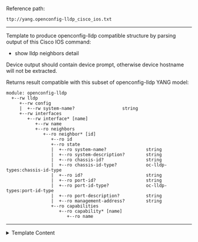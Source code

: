 Reference path:
```
ttp://yang.openconfig-lldp_cisco_ios.txt
```

---



Template to produce openconfig-lldp compatible structure by parsing output 
of this Cisco IOS command:

 - show lldp neighbors detail
 
Device output should contain device prompt, otherwise device hostname will 
not be extracted.

Returns result compatible with this subset of openconfig-lldp YANG model:

```
module: openconfig-lldp
  +--rw lldp
     +--rw config
     |  +--rw system-name?                  string
     +--rw interfaces
        +--rw interface* [name]
           +--rw name         
           +--ro neighbors
              +--ro neighbor* [id]
                 +--ro id              
                 +--ro state
                 |  +--ro system-name?               string
                 |  +--ro system-description?        string
                 |  +--ro chassis-id?                string
                 |  +--ro chassis-id-type?           oc-lldp-types:chassis-id-type
                 |  +--ro id?                        string
                 |  +--ro port-id?                   string
                 |  +--ro port-id-type?              oc-lldp-types:port-id-type
                 |  +--ro port-description?          string
                 |  +--ro management-address?        string
                 +--ro capabilities
                    +--ro capability* [name]
                       +--ro name 
```					   



---

<details><summary>Template Content</summary>
```
<doc>
Template to produce openconfig-lldp compatible structure by parsing output 
of this Cisco IOS command:

 - show lldp neighbors detail
 
Device output should contain device prompt, otherwise device hostname will 
not be extracted.

Returns result compatible with this subset of openconfig-lldp YANG model:

```
module: openconfig-lldp
  +--rw lldp
     +--rw config
     |  +--rw system-name?                  string
     +--rw interfaces
        +--rw interface* [name]
           +--rw name         
           +--ro neighbors
              +--ro neighbor* [id]
                 +--ro id              
                 +--ro state
                 |  +--ro system-name?               string
                 |  +--ro system-description?        string
                 |  +--ro chassis-id?                string
                 |  +--ro chassis-id-type?           oc-lldp-types:chassis-id-type
                 |  +--ro id?                        string
                 |  +--ro port-id?                   string
                 |  +--ro port-id-type?              oc-lldp-types:port-id-type
                 |  +--ro port-description?          string
                 |  +--ro management-address?        string
                 +--ro capabilities
                    +--ro capability* [name]
                       +--ro name 
```					   
</doc>



<macro>
def process(data):
    """
    Function to process parsing results in a structure
    compatible with openconfig-lldp YANG module.
    
    Parsing results are a dictionary keyed by interface name, that 
    is done to combine     multiple neighbors in a list under the 
    interface, while in opencofnig-lldp model structure under 
    "lldp.interfaces.inderface" must be a list.
    
    Moreover, neighbors must contain "id" key and use "state" key to
    store information about neighbour details.
    """
    ret = []

    for res_item in data:
        # transform dictionary of interfaces into a list
        ret_template = {
                "opencondig-lldp": {
                    "lldp": {
                        "interfaces": {"interface": []},
                        "config": {
                            "system-name": res_item.get("system_name", {}).get("hostname")
                        }
                    }
                }
        }
        interfaces = res_item.get("lldp", {}).get("interfaces", {}).get("inderface", {})
        for interface_name, interface_data in interfaces.items():
    
            # set neighbors IDs and form structure with "state" key
            neighbors = interface_data["neighbors"]["neighbor"]
            interface_data["neighbors"]["neighbor"] = []
            for id, neigbour in enumerate(neighbors, 1):
                interface_data["neighbors"]["neighbor"].append(
                    {
                        "id": id,
                        "state": {"id": id, **neigbour}
                    }            
                )
    
            # form final interface structure
            ret_template["opencondig-lldp"]["lldp"]["interfaces"]["interface"].append(
                {
                    "name": interface_name,
                    **interface_data
                }
            )
        ret.append(ret_template)
            
    return ret
    
def map_capabilities(data):
    """
    Function to map capabilities
    """
    ret = []
    
    mapper = {
        "B": {"name": "MAC_BRIDGE"},
        "R": {"name": "ROUTER"}
    }
    
    for code in data.get("codes", []):
        if code in mapper:
            ret.append(mapper[code])
    
    return {"capability": ret}
</macro>

<vars>
ifmap = {
    'ATM': ['^ATM', '^AT'],
    'BDI': ['^Bd', '^Bdi'],
    'EOBC': ['^EOBC', '^EO'],
    'Eth': ['^Ethernet', '^Eth', '^eth', r'^Et(?=\d)', r'^et(?=\d)'],
    'FE': ['^FastEthernet', '^FastEth', '^FastE', '^Fast', '^Fas', '^FE', '^Fa', '^fa'],
    'Fddi': ['^Fddi', '^FD'],
    '50GE': ['^FiftyGigabitEthernet', '^FiftyGigEthernet', '^FiftyGigEth', '^FiftyGigE', '^FI', '^Fi', '^fi'],
    '40GE': ['^FortyGigabitEthernet', '^FortyGigEthernet', '^FortyGigEth', '^FortyGigE', '^FortyGig', '^FGE', '^FO', '^Fo'],
    '400GE': ['^FourHundredGigabitEthernet', '^FourHundredGigEthernet', '^FourHundredGigEth', '^FourHundredGigE', '^FourHundredGig', '^F', '^f'],
    'GE': ['^GigabitEthernet', '^GigEthernet', '^GigEth', '^GigE', '^Gig', '^GE', '^Ge', '^ge', '^Gi', '^gi'],
    '100GE': ['^HundredGigabitEthernet', '^HundredGigEthernet', '^HundredGigEth', '^HundredGigE', '^HundredGig', '^Hu'],
    'Lo': ['^Loopback', '^loopback', '^Lo', '^lo'],
    'MFR': ['^MFR'], 
    'Ma': ['^Management_short'],
    'MGMT': ['^Management', '^Mgmt', '^mgmt', '^Ma'],
    'Multilink': ['^Multilink', '^Mu'],
    'POS': ['^POS', '^PO'],
    'LAG': ['^PortChannel', '^Port-channel', '^Port-Channel', '^port-channel', '^po', '^Po', "^Bundle-Ether", "^BE"],
    'Serial': ['^Serial', '^Se', '^S'],
    '10GE': ['^TenGigabitEthernet', '^TenGigEthernet', '^TenGigEth', '^TenGigE', '^TenGig', '^TeGig', '^Ten', '^Te', '^te'],
    'Tunnel': ['^Tunnel', '^Tun', '^Tu'],
    '25GE': ['^TwentyFiveGigabitEthernet', '^TwentyFiveGigEthernet', '^TwentyFiveGigEth', '^TwentyFiveGigE', '^TwentyFiveGig', '^Twe', '^TF', '^Tf', '^tf'],
    '2GE': ['^Tw', '^Two'],
    '200GE': ['^TwoHundredGigabitEthernet', '^TwoHundredGigEthernet', '^TwoHundredGigEth', '^TwoHundredGigE', '^TwoHundredGig', '^TH', '^Th', '^th'],
    'VLAN': ['^VLAN', '^V', '^Vl'],
    'Virtual-Access': ['^Virtual-Access', '^Vi'],
    'Virtual-Template': ['^Virtual-Template', '^Vt'],
    'WLAN': ['^Wlan-GigabitEthernet'],
    'nve': ['^n', '^nv', '^nve']
}
</vars>

<vars name="system_name">
hostname="gethostname"
</vars>

<group name="lldp.interfaces.inderface**.{{ name }}">
##
##  Parses "show lldp neighbors detail" output
##
Local Intf: {{ name | resuball(ifmap) }}

<group name="neighbors.neighbor*">
Chassis id: {{ chassis-id | mac_eui }}
Port id: {{ port-id | resuball(ifmap) }}
Port Description: {{ port-description | re(".+") | default(None) }}
System Name: {{ system-name }}
    IP: {{ management-address | default(None) }}
    
<group name="_">
System Description: {{ _start_ }}
{{ system-description | _line_ | strip | joinmatches(" ") }}
Time remaining: {{ ignore }} seconds {{ _end_ }}
</group>

<group name="capabilities" macro="map_capabilities">
System Capabilities: {{ codes | split(",") }}
</group>

{{ port-id-type | set("INTERFACE_NAME") }}
{{ chassis-id-type | set("MAC_ADDRESS") }}
</group>
</group>

<output macro="process"/>

<output condition="validate_with_yangson, True">
validate_yangson="'./yang-modules/openconfig/lldp/'"
</output>
```
</details>